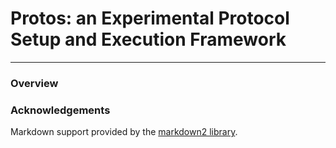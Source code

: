 # Protos: an Experimental Protocol Setup and Execution Framework

----

### Overview

### Acknowledgements
Markdown support provided by the [markdown2 library](https://github.com/trentm/python-markdown2).
